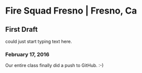 # Fire Squad Fresno | Fresno, Ca
## First Draft
<p>could just start typing text here.</p>

### February 17, 2016
<p>Our entire class finally did a push to GitHub. :-)</p>